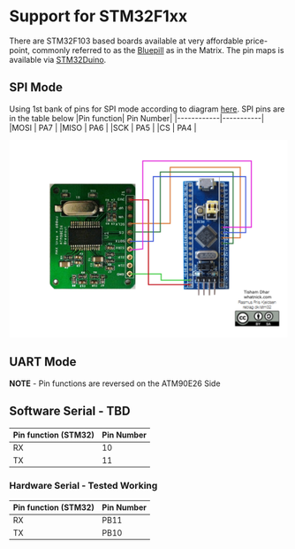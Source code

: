 # Support for STM32F1xx

There are STM32F103 based boards available at very affordable price-point, commonly referred to as the [Bluepill](https://stm32-base.org/boards/STM32F103C8T6-Blue-Pill) as in the Matrix. The pin maps is available via [STM32Duino](https://github.com/stm32duino/Arduino_Core_STM32/blob/main/variants/STM32F1xx/F100C(8-B)T/variant_generic.h).

## SPI Mode
Using 1st bank of pins for SPI mode according to diagram [here](https://www.electronicshub.org/how-to-use-spi-in-stm32f103c8t6/).
SPI pins are in the table below
|Pin function| Pin Number|
|------------|-----------|
|MOSI | PA7 |
|MISO | PA6 |
|SCK | PA5 |
|CS | PA4 |

![Bluepill SPI Wiring](bluepill_spi.png)

## UART Mode
**NOTE** - Pin functions are reversed on the ATM90E26 Side
## Software Serial - TBD
|Pin function (STM32)| Pin Number|
|------------|-----------|
|RX | 10 |
|TX | 11 |

### Hardware Serial - Tested Working
|Pin function (STM32) | Pin Number |
|------------|-----------|
|RX | PB11 |
|TX | PB10 |
